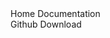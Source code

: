 <nav class="navbar is-black has-shadow is-fixed-top">
  <div class="container">
    <div id="navMenu" class="navbar-menu">
      <div class="navbar-start">
        <a class="navbar-item"> Home </a>
        <a class="navbar-item"> Documentation </a>
      </div>
      <div class="navbar-end">
        <div class="navbar-item">
          <div class="buttons">
            <a class="button is-dark">Github</a>
            <a class="button is-link">Download</a>
          </div>
        </div>
      </div>
    </div>
  </div>
</nav>
